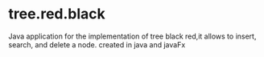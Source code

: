 # tree.red.black
Java application for the implementation of tree black red,it  allows to insert, search, and delete a node. created in java and javaFx
